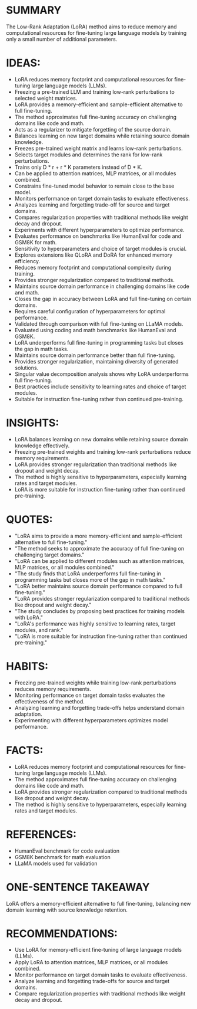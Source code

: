 # SUMMARY
The Low-Rank Adaptation (LoRA) method aims to reduce memory and computational resources for fine-tuning large language models by training only a small number of additional parameters.

# IDEAS:
- LoRA reduces memory footprint and computational resources for fine-tuning large language models (LLMs).
- Freezing a pre-trained LLM and training low-rank perturbations to selected weight matrices.
- LoRA provides a memory-efficient and sample-efficient alternative to full fine-tuning.
- The method approximates full fine-tuning accuracy on challenging domains like code and math.
- Acts as a regularizer to mitigate forgetting of the source domain.
- Balances learning on new target domains while retaining source domain knowledge.
- Freezes pre-trained weight matrix and learns low-rank perturbations.
- Selects target modules and determines the rank for low-rank perturbations.
- Trains only D * r + r * K parameters instead of D * K.
- Can be applied to attention matrices, MLP matrices, or all modules combined.
- Constrains fine-tuned model behavior to remain close to the base model.
- Monitors performance on target domain tasks to evaluate effectiveness.
- Analyzes learning and forgetting trade-off for source and target domains.
- Compares regularization properties with traditional methods like weight decay and dropout.
- Experiments with different hyperparameters to optimize performance.
- Evaluates performance on benchmarks like HumanEval for code and GSM8K for math.
- Sensitivity to hyperparameters and choice of target modules is crucial.
- Explores extensions like QLoRA and DoRA for enhanced memory efficiency.
- Reduces memory footprint and computational complexity during training.
- Provides stronger regularization compared to traditional methods.
- Maintains source domain performance in challenging domains like code and math.
- Closes the gap in accuracy between LoRA and full fine-tuning on certain domains.
- Requires careful configuration of hyperparameters for optimal performance.
- Validated through comparison with full fine-tuning on LLaMA models.
- Evaluated using coding and math benchmarks like HumanEval and GSM8K.
- LoRA underperforms full fine-tuning in programming tasks but closes the gap in math tasks.
- Maintains source domain performance better than full fine-tuning.
- Provides stronger regularization, maintaining diversity of generated solutions.
- Singular value decomposition analysis shows why LoRA underperforms full fine-tuning.
- Best practices include sensitivity to learning rates and choice of target modules.
- Suitable for instruction fine-tuning rather than continued pre-training.

# INSIGHTS:
- LoRA balances learning on new domains while retaining source domain knowledge effectively.
- Freezing pre-trained weights and training low-rank perturbations reduce memory requirements.
- LoRA provides stronger regularization than traditional methods like dropout and weight decay.
- The method is highly sensitive to hyperparameters, especially learning rates and target modules.
- LoRA is more suitable for instruction fine-tuning rather than continued pre-training.

# QUOTES:
- "LoRA aims to provide a more memory-efficient and sample-efficient alternative to full fine-tuning."
- "The method seeks to approximate the accuracy of full fine-tuning on challenging target domains."
- "LoRA can be applied to different modules such as attention matrices, MLP matrices, or all modules combined."
- "The study finds that LoRA underperforms full fine-tuning in programming tasks but closes more of the gap in math tasks."
- "LoRA better maintains source domain performance compared to full fine-tuning."
- "LoRA provides stronger regularization compared to traditional methods like dropout and weight decay."
- "The study concludes by proposing best practices for training models with LoRA."
- "LoRA's performance was highly sensitive to learning rates, target modules, and rank."
- "LoRA is more suitable for instruction fine-tuning rather than continued pre-training."

# HABITS:
- Freezing pre-trained weights while training low-rank perturbations reduces memory requirements.
- Monitoring performance on target domain tasks evaluates the effectiveness of the method.
- Analyzing learning and forgetting trade-offs helps understand domain adaptation.
- Experimenting with different hyperparameters optimizes model performance.

# FACTS:
- LoRA reduces memory footprint and computational resources for fine-tuning large language models (LLMs).
- The method approximates full fine-tuning accuracy on challenging domains like code and math.
- LoRA provides stronger regularization compared to traditional methods like dropout and weight decay.
- The method is highly sensitive to hyperparameters, especially learning rates and target modules.

# REFERENCES:
- HumanEval benchmark for code evaluation
- GSM8K benchmark for math evaluation
- LLaMA models used for validation

# ONE-SENTENCE TAKEAWAY
LoRA offers a memory-efficient alternative to full fine-tuning, balancing new domain learning with source knowledge retention.

# RECOMMENDATIONS:
- Use LoRA for memory-efficient fine-tuning of large language models (LLMs).
- Apply LoRA to attention matrices, MLP matrices, or all modules combined.
- Monitor performance on target domain tasks to evaluate effectiveness.
- Analyze learning and forgetting trade-offs for source and target domains.
- Compare regularization properties with traditional methods like weight decay and dropout.